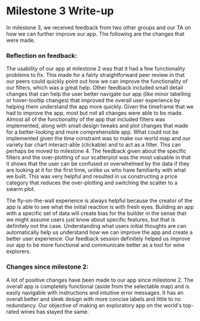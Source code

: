 # Milestone 3 Write-up

In milestone 3, we received feedback from two other groups and our TA on how we can further improve our app. The following are the changes that were made. 


### Reflection on feedback:

The usability of our app at milestone 2 was that it had a few functionality problems to fix. This made for a fairly straightforward peer review in that our peers could quickly point out how we can improve the functionality of our filters, which was a great help. 
Other feedback included small detail changes that can help the user better navigate our app (like minor labelling or hover-tooltip changes) that improved the overall user experience by helping them understand the app more quickly.
Given the timeframe that we had to improve the app, most but not all changes were able to be made. Almost all of the functionality of the app that included filters was implemented, along with small design tweaks and plot changes that made for a better-looking and more comprehensible app. 
What could not be implemented given the time constraint was to make our world map and our variety bar chart interact-able (clickable) and to act as a filter. This can perhaps be moved to milestone 4.
The feedback given about the specific filters and the over-plotting of our scatterplot was the most valuable in that it shows that the user can be confused or overwhelmed by the data if they are looking at it for the first time, unlike us who have familiarity with what we built. This was very helpful and resulted in us constructing a price category that reduces the over-plotting and switching the scatter to a swarm plot. 

The fly-on-the-wall experience is always helpful because the creator of the app is able to see what the initial reaction is with fresh eyes. Building an app with a specific set of data will create bias for the builder in the sense that we might assume users just know about specific features, but that is definitely not the case. Understanding what users initial thoughts are can automatically help us understand how we can improve the app and create a better user experience. 
Our feedback session definitely helped us improve our app to be more functional and communicate better as a tool for wine explorers. 

### Changes since milestone 2:

A lot of positive changes have been made to our app since milestone 2. The overall app is completely functional (aside from the selectable map) and is easily navigable with instructions and intuitive error messages. It has an overall better and sleek design with more concise labels and little to no redundancy. 
Our objective of making an exploratory app on the world's top-rated wines has stayed the same. 
